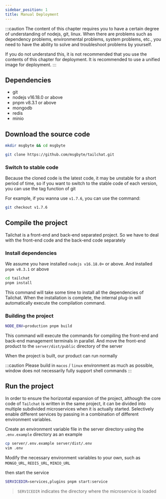 ```yaml
---
sidebar_position: 1
title: Manual Deployment
---
```


:::caution
The content of this chapter requires you to have a certain degree of understanding of nodejs, git, linux. When there are problems such as dependency problems, environmental problems, system problems, etc., you need to have the ability to solve and troubleshoot problems by yourself.

If you do not understand this, it is not recommended that you use the contents of this chapter for deployment. It is recommended to use a unified image for deployment.
:::

## Dependencies

- git
- nodejs v16.18.0 or above
- pnpm v8.3.1 or above
- mongodb
- redis
- minio

## Download the source code

```bash
mkdir msgbyte && cd msgbyte

git clone https://github.com/msgbyte/tailchat.git
```

### Switch to stable code

Because the cloned code is the latest code, it may be unstable for a short period of time, so if you want to switch to the stable code of each version, you can use the tag function of git

For example, if you wanna use `v1.7.6`, you can use the command:

```bash
git checkout v1.7.6
```

## Compile the project

Tailchat is a front-end and back-end separated project. So we have to deal with the front-end code and the back-end code separately

### Install dependencies

We assume you have installed `nodejs v16.18.0+` or above. And installed `pnpm v8.3.1` or above

```bash
cd tailchat
pnpm install
```

This command will take some time to install all the dependencies of Tailchat. When the installation is complete, the internal plug-in will automatically execute the compilation command.

### Building the project

```bash
NODE_ENV=production pnpm build
```

This command will execute the commands for compiling the front-end and back-end management terminals in parallel. And move the front-end product to the `server/dist/public` directory of the server

When the project is built, our product can run normally

:::caution
Please build in `macos` / `linux` environment as much as possible, window does not necessarily fully support shell commands
:::

## Run the project

In order to ensure the horizontal expansion of the project, although the core code of `Tailchat` is written in the same project, it can be divided into multiple subdivided microservices when it is actually started. Selectively enable different services by passing in a combination of different environment variables.

Create an environment variable file in the server directory using the `.env.example` directory as an example

```bash
cp server/.env.example server/dist/.env
vim .env
```

Modify the necessary environment variables to your own, such as `MONGO_URL`, `REDIS_URL`, `MINIO_URL`

then start the service

```bash
SERVICEDIR=services,plugins pnpm start:service
```

> `SERVICEDIR` indicates the directory where the microservice is loaded
